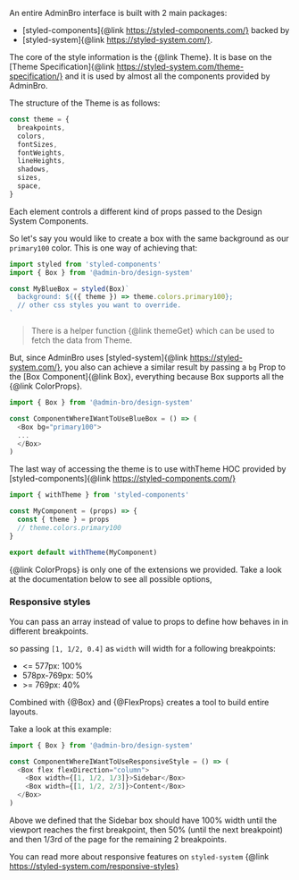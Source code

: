 An entire AdminBro interface is built with 2 main packages:

- [styled-components]{@link https://styled-components.com/} backed by
- [styled-system]{@link https://styled-system.com/}. 

The core of the style information is the {@link Theme}. It is base on the
[Theme Specification]{@link https://styled-system.com/theme-specification/} and
it is used by almost all the components provided by AdminBro.

The structure of the Theme is as follows:

```javascript
const theme = {
  breakpoints,
  colors,
  fontSizes,
  fontWeights,
  lineHeights,
  shadows,
  sizes,
  space,
}
```

Each element controls a different kind of props passed to the Design System Components.



So let's say you would like to create a box with the same background as our
`primary100` color. This is one way of achieving that:

```javascript
import styled from 'styled-components'
import { Box } from '@admin-bro/design-system'

const MyBlueBox = styled(Box)`
  background: ${({ theme }) => theme.colors.primary100};
  // other css styles you want to override.
`
```

> There is a helper function {@link themeGet} which can be used to fetch the data from Theme.

But, since AdminBro uses [styled-system]{@link https://styled-system.com/}, you also can achieve
a similar result by passing a `bg` Prop to the [Box Component]{@link Box},
everything because Box supports all the {@link ColorProps}.

```javascript
import { Box } from '@admin-bro/design-system'

const ComponentWhereIWantToUseBlueBox = () => (
  <Box bg="primary100">
  ...
  </Box>
)
```

The last way of accessing the theme is to use withTheme HOC provided by
[styled-components]{@link https://styled-components.com/}

```javascript
import { withTheme } from 'styled-components'

const MyComponent = (props) => {
  const { theme } = props
  // theme.colors.primary100
}

export default withTheme(MyComponent)
```

{@link ColorProps} is only one of the extensions we provided. Take a look at the documentation
below to see all possible options,


### Responsive styles

You can pass an array instead of value to props to define how behaves in in different breakpoints.

so passing `[1, 1/2, 0.4]` as `width` will width for a following breakpoints:

- <= 577px: 100%
- 578px-769px: 50%
- \>= 769px: 40%

Combined with {@Box} and {@FlexProps} creates a tool to build entire layouts.

Take a look at this example:

```javascript
import { Box } from '@admin-bro/design-system'

const ComponentWhereIWantToUseResponsiveStyle = () => (
  <Box flex flexDirection="column">
    <Box width={[1, 1/2, 1/3]}>Sidebar</Box>
    <Box width={[1, 1/2, 2/3]}>Content</Box>
  </Box>
)
```

Above we defined that the Sidebar box should have 100% width until the viewport reaches the first
breakpoint, then 50% (until the next breakpoint) and then 1/3rd of the page for the remaining 2
breakpoints.

You can read more about responsive features on `styled-system` 
{@link https://styled-system.com/responsive-styles}

<style>
.shadow-div { display: block; width: 80px; height: 80px;}
.space-box { display: inline-block; height: 20px; background: #4268F6; vertical-align: middle;}
</style>